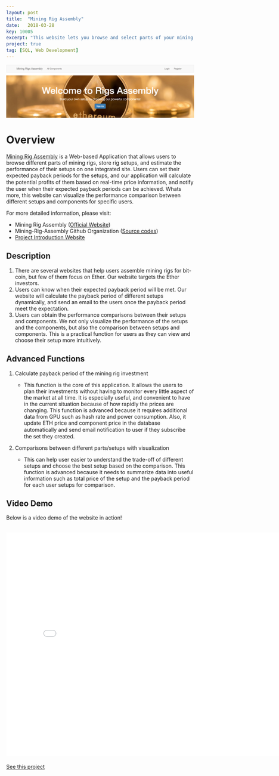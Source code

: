 ```yaml
---
layout: post
title:  "Mining Rig Assembly"
date:   2018-03-28
key: 10005
excerpt: "This website lets you browse and select parts of your mining rigs, store your own rig setups, and estimate their performances."
project: true
tag: [SQL, Web Development]
---
```


<img src="https://github.com/Zhenye-Na/Zhenye-Na.github.io/blob/master/assets/images/projs-img/rigassembly/homepage.png?raw=true">

# Overview

[Mining Rig Assembly](http://rigassembly.web.engr.illinois.edu/index.php) is a Web-based Application that allows users to browse different parts of mining rigs, store rig setups, and estimate the performance of their setups on one integrated site. Users can set their expected payback periods for the setups, and our application will calculate the potential proﬁts of them based on real-time price information, and notify the user when their expected payback periods can be achieved. Whats more, this website can visualize the performance comparison between different setups and components for specific users.

For more detailed information, please visit:

* Mining Rig Assembly ([Official Website](http://rigassembly.web.engr.illinois.edu/index.php))
* Mining-Rig-Assembly Github Organization ([Source codes](https://github.com/Mining-Rig-Assembly))
* [Project Introduction Website](https://mining-rig-assembly.github.io/)



## Description
1. There are several websites that help users assemble mining rigs for bit-coin, but few of them focus on Ether. Our website targets the Ether investors.
2. Users can know when their expected payback period will be met. Our website will calculate the payback period of different setups dynamically, and send an email to the users once the payback period meet the expectation.
3. Users can obtain the performance comparisons between their setups and components. We not only visualize the performance of the setups and the components, but also the comparison between setups and components. This is a practical function for users as they can view and choose their setup more intuitively.



## Advanced Functions
1. Calculate payback period of the mining rig investment
	- This function is the core of this application. It allows the users to plan their investments without having to monitor every little aspect of the market at all time. It is especially useful, and convenient to have in the current situation because of how rapidly the prices are changing. This function is advanced because it requires additional data from GPU such as hash rate and power consumption. Also, it update ETH price and component price in the database automatically and send email notiﬁcation to user if they subscribe the set they created.


2. Comparisons between different parts/setups with visualization
	- This can help user easier to understand the trade-off of different setups and choose the best setup based on the comparison. This function is advanced because it needs to summarize data into useful information such as total price of the setup and the payback period for each user setups for comparison.



## Video Demo

Below is a video demo of the website in action!
<br><br>
<iframe width="800" height="600" src="//www.youtube.com/embed/a_5dKE140d0" frameborder="0"> </iframe>
<br><br>
<a align="center" class="btn zoombtn" href="https://github.com/Zhenye-Na/mining-rig-assembly">See this project</a>
